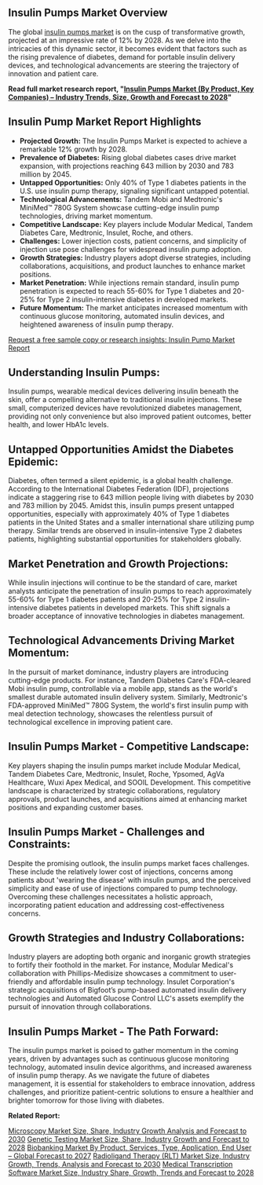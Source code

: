 <h2>Insulin Pumps Market Overview</h2>
The global <a href="https://meditechinsights.com/insulin-pumps-market/">insulin pumps market</a> is on the cusp of transformative growth, projected at an impressive rate of 12% by 2028. As we delve into the intricacies of this dynamic sector, it becomes evident that factors such as the rising prevalence of diabetes, demand for portable insulin delivery devices, and technological advancements are steering the trajectory of innovation and patient care.

<strong>Read full market research report, "<a href="https://meditechinsights.com/insulin-pumps-market/request-sample/">Insulin Pumps Market (By Product, Key Companies) – Industry Trends, Size, Growth and Forecast to 2028</a>"</strong>
<h2>Insulin Pump Market Report Highlights</h2>
<div class="flex-1 overflow-hidden">
<div class="react-scroll-to-bottom--css-tddxa-79elbk h-full">
<div class="react-scroll-to-bottom--css-tddxa-1n7m0yu">
<div class="flex flex-col pb-9 text-sm">
<div class="w-full text-token-text-primary" data-testid="conversation-turn-17">
<div class="px-4 py-2 justify-center text-base md:gap-6 m-auto">
<div class="flex flex-1 text-base mx-auto gap-3 md:px-5 lg:px-1 xl:px-5 md:max-w-3xl lg:max-w-[40rem] xl:max-w-[48rem] group final-completion">
<div class="relative flex w-full flex-col lg:w-[calc(100%-115px)] agent-turn">
<div class="flex-col gap-1 md:gap-3">
<div class="flex flex-grow flex-col max-w-full">
<div class="min-h-[20px] text-message flex flex-col items-start gap-3 whitespace-pre-wrap break-words [.text-message+&amp;]:mt-5 overflow-x-auto" data-message-author-role="assistant" data-message-id="53c9e7a3-4f27-43b3-994e-428c4d711f3e">
<div class="markdown prose w-full break-words dark:prose-invert light">
<ul>
 	<li><strong>Projected Growth:</strong> The Insulin Pumps Market is expected to achieve a remarkable 12% growth by 2028.</li>
 	<li><strong>Prevalence of Diabetes:</strong> Rising global diabetes cases drive market expansion, with projections reaching 643 million by 2030 and 783 million by 2045.</li>
 	<li><strong>Untapped Opportunities:</strong> Only 40% of Type 1 diabetes patients in the U.S. use insulin pump therapy, signaling significant untapped potential.</li>
 	<li><strong>Technological Advancements:</strong> Tandem Mobi and Medtronic's MiniMed™ 780G System showcase cutting-edge insulin pump technologies, driving market momentum.</li>
 	<li><strong>Competitive Landscape:</strong> Key players include Modular Medical, Tandem Diabetes Care, Medtronic, Insulet, Roche, and others.</li>
 	<li><strong>Challenges:</strong> Lower injection costs, patient concerns, and simplicity of injection use pose challenges for widespread insulin pump adoption.</li>
 	<li><strong>Growth Strategies:</strong> Industry players adopt diverse strategies, including collaborations, acquisitions, and product launches to enhance market positions.</li>
 	<li><strong>Market Penetration:</strong> While injections remain standard, insulin pump penetration is expected to reach 55-60% for Type 1 diabetes and 20-25% for Type 2 insulin-intensive diabetes in developed markets.</li>
 	<li><strong>Future Momentum:</strong> The market anticipates increased momentum with continuous glucose monitoring, automated insulin devices, and heightened awareness of insulin pump therapy.</li>
</ul>
<a href="https://meditechinsights.com/insulin-pumps-market/request-sample/">Request a free sample copy or research insights: Insulin Pump Market Report</a>

</div>
</div>
</div>
<div class="mt-1 flex justify-start gap-3 empty:hidden"></div>
</div>
</div>
</div>
</div>
</div>
</div>
</div>
</div>
</div>
<h2>Understanding Insulin Pumps:</h2>
Insulin pumps, wearable medical devices delivering insulin beneath the skin, offer a compelling alternative to traditional insulin injections. These small, computerized devices have revolutionized diabetes management, providing not only convenience but also improved patient outcomes, better health, and lower HbA1c levels.
<h2>Untapped Opportunities Amidst the Diabetes Epidemic:</h2>
Diabetes, often termed a silent epidemic, is a global health challenge. According to the International Diabetes Federation (IDF), projections indicate a staggering rise to 643 million people living with diabetes by 2030 and 783 million by 2045. Amidst this, insulin pumps present untapped opportunities, especially with approximately 40% of Type 1 diabetes patients in the United States and a smaller international share utilizing pump therapy. Similar trends are observed in insulin-intensive Type 2 diabetes patients, highlighting substantial opportunities for stakeholders globally.
<h2>Market Penetration and Growth Projections:</h2>
While insulin injections will continue to be the standard of care, market analysts anticipate the penetration of insulin pumps to reach approximately 55-60% for Type 1 diabetes patients and 20-25% for Type 2 insulin-intensive diabetes patients in developed markets. This shift signals a broader acceptance of innovative technologies in diabetes management.
<h2>Technological Advancements Driving Market Momentum:</h2>
In the pursuit of market dominance, industry players are introducing cutting-edge products. For instance, Tandem Diabetes Care's FDA-cleared Mobi insulin pump, controllable via a mobile app, stands as the world's smallest durable automated insulin delivery system. Similarly, Medtronic's FDA-approved MiniMed™ 780G System, the world's first insulin pump with meal detection technology, showcases the relentless pursuit of technological excellence in improving patient care.
<h2>Insulin Pumps Market - Competitive Landscape:</h2>
Key players shaping the insulin pumps market include Modular Medical, Tandem Diabetes Care, Medtronic, Insulet, Roche, Ypsomed, AgVa Healthcare, Wuxi Apex Medical, and SOOIL Development. This competitive landscape is characterized by strategic collaborations, regulatory approvals, product launches, and acquisitions aimed at enhancing market positions and expanding customer bases.
<h2>Insulin Pumps Market - Challenges and Constraints:</h2>
Despite the promising outlook, the insulin pumps market faces challenges. These include the relatively lower cost of injections, concerns among patients about 'wearing the disease' with insulin pumps, and the perceived simplicity and ease of use of injections compared to pump technology. Overcoming these challenges necessitates a holistic approach, incorporating patient education and addressing cost-effectiveness concerns.
<h2>Growth Strategies and Industry Collaborations:</h2>
Industry players are adopting both organic and inorganic growth strategies to fortify their foothold in the market. For instance, Modular Medical's collaboration with Phillips-Medisize showcases a commitment to user-friendly and affordable insulin pump technology. Insulet Corporation's strategic acquisitions of Bigfoot’s pump-based automated insulin delivery technologies and Automated Glucose Control LLC's assets exemplify the pursuit of innovation through collaborations.
<h2>Insulin Pumps Market - The Path Forward:</h2>
The insulin pumps market is poised to gather momentum in the coming years, driven by advantages such as continuous glucose monitoring technology, automated insulin device algorithms, and increased awareness of insulin pump therapy. As we navigate the future of diabetes management, it is essential for stakeholders to embrace innovation, address challenges, and prioritize patient-centric solutions to ensure a healthier and brighter tomorrow for those living with diabetes.

<strong>Related Report:</strong>

<a href="https://meditechinsights.com/microscopy-market/">Microscopy Market Size, Share, Industry Growth Analysis and Forecast to 2030</a>
<a href="https://meditechinsights.com/genetic-testing-market/">Genetic Testing Market Size, Share, Industry Growth and Forecast to 2028</a>
<a href="https://meditechinsights.com/biobanking-market/">Biobanking Market By Product, Services, Type, Application, End User – Global Forecast to 2027</a>
<a href="https://meditechinsights.com/radioligand-therapy-market/">Radioligand Therapy (RLT) Market Size, Industry Growth, Trends, Analysis and Forecast to 2030</a>
<a href="https://meditechinsights.com/medical-transcription-software-market/">Medical Transcription Software Market Size, Industry Share, Growth, Trends and Forecast to 2028</a>
